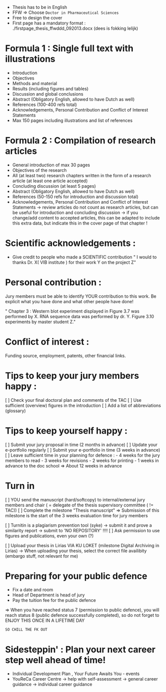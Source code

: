 

- Thesis has to be in English
- FFW => Choose `Doctor in Pharmaceutical Sciences`
- Free to design the cover
- First page has a mandatory format : ./firstpage_thesis_ffwddd_092013.docx (dees is fokking lelijk)


# Formula 1 : Single full text with illustrations 
- Introduction
- Objectives
- Methods and material
- Results (including figures and tables)
- Discussion and global conclusions
- Abstract (Obligatory English, allowed to have Dutch as well)
- References (100-400 refs total)
- Acknowledgements, Personal Contribution and Conflict of Interest Statements
- Max 150 pages including illustrations and list of references


# Formula 2 :  Compilation of research articles
- General introduction of max 30 pages 
- Objectives of the research
- All (at least two) research chapters written in the form of a research article (at least one article accepted)
- Concluding discussion (at least 5 pages)
- Abstract (Obligatory English, allowed to have Dutch as well)
- References (50-150 refs for introduction and discussion total)
- Acknowledgements, Personal Contribution and Conflict of Interest Statements
-> review articles do not count as research articles, but can be useful for introduction and concluding discussion
-> if you change/add content to accepted articles, this can be adapted to include this extra data, but indicate this in the cover page of that chapter !

# Scientific acknowledgements : 
- Give credit to people who made a SCIENTIFIC contribution
" I would to thanks Dr. X( VIB institute ) for their work Y on the project Z"

# Personal contribution : 
Jury members must be able to identify YOUR contribution to this work. 
Be explicit what you have done and what other people have done!

" Chapter 3 : Western blot experiment displayed in Figure 3.7 was performed by X. RNA sequence data was performed by dr. Y. Figure 3.10 experiments by master student Z."

# Conflict of interest : 
Funding source, employment, patents, other financial links.


# Tips to keep your jury members happy : 
[ ] Check your final doctoral plan and comments of the TAC
[ ] Use sufficient (overview) figures in the introduction
[ ] Add a list of abbreviations (glossary)

# Tips to keep yourself happy : 
[ ] Submit your jury proposal in time (2 months in advance)
[ ] Update your e-portfolio regularly
[ ] Submit your e-portfolio in time (3 weeks in advance)
[ ] Leave sufficient time in your planning for defence : 
    - 4 weeks for the jury members to read
    - 3 weeks for revisions
    - 2 weeks for printing
    - 1 weeks in advance to the doc school
    => About 12 weeks in advance

# Turn in
[ ] YOU send the manuscript (hard/softcopy) to internal/external jury members and chair 
    ( = delegate of the thesis supervisory committee ( != TAC))
[ ] Complete the milestone "Thesis manuscript"
    => Submission of this milestone is the start of the 3 weeks evaluation time for jury members

[ ] Turnitin is a plagiarism prevention tool (syke)
    -> submit it and prove a similarity report
    -> submit to 'NO REPOSITORY' !!!!
[ ] Ask permission to use figures and publications, even your own (?)

[ ] Upload your thesis in Lirias VIA KU LOKET (milestone Digital Archiving in Lirias)
    -> When uploading your thesis, select the correct file availibity (embargo stuff, not relevant for me)

# Preparing for your public defence
- Fix a date and room
- Head of Department is head of jury 
- Pay the tuition fee for the public defence

=> When you have reached status 7 (permission to public defence), you will reach status 8 (public defence successfully completed), 
    so do not forget to ENJOY THIS ONCE IN A LIFETIME DAY

    SO CHILL THE FK OUT

# Sidesteppin' : Plan your next career step well ahead of time!
- Individual Development Plan , Your Future Awaits You - events
- YouReCa Career Centre
    -> help with self-assessment
    -> general career guidance
    -> individual career guidance
